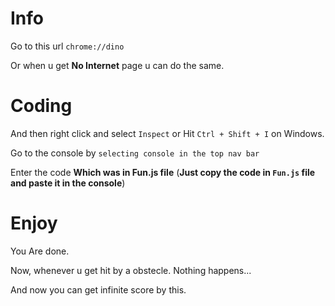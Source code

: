 # Info

Go to this url ``chrome://dino``

Or when u get **No Internet** page u can do the same.

# Coding

And then right click and select ``Inspect`` or Hit ``Ctrl + Shift + I`` on Windows.


Go to the console by ``selecting console in the top nav bar``


Enter the code **Which was in Fun.js file** (**Just copy the code in ``Fun.js`` file and paste it in the console**)

# Enjoy

You Are done.

Now, whenever u get hit by a obstecle. Nothing happens...

And now you can get infinite score by this.

